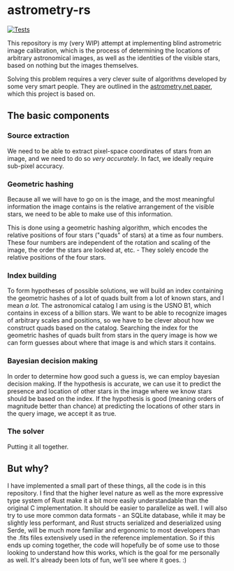 # astrometry-rs 
[![Tests](https://github.com/mclrc/astrometry-rs/actions/workflows/tests.yml/badge.svg)](https://github.com/mclrc/astrometry-rs/actions/workflows/tests.yml)

This repository is my (very WIP) attempt at implementing blind astrometric image calibration, which is the process of determining the locations of arbitrary astronomical images, as well as the identities of the visible stars, based on nothing but the images themselves.

Solving this problem requires a very clever suite of algorithms developed by some very smart people. They are outlined in the [astrometry.net paper](https://arxiv.org/abs/0910.2233), which this project is based on.

## The basic components
### Source extraction
We need to be able to extract pixel-space coordinates of stars from an image, and we need to do so *very accurately*. In fact, we ideally require sub-pixel accuracy.
### Geometric hashing
Because all we will have to go on is the image, and the most meaningful information the image contains is the relative arrangement of the visible stars, we need to be able to make use of this information.

This is done using a geometric hashing algorithm, which encodes the relative positions of four stars ("quads" of stars) at a time as four numbers. These four numbers are independent of the rotation and scaling of the image, the order the stars are looked at, etc. - They solely encode the relative positions of the four stars.
### Index building
To form hypotheses of possible solutions, we will build an index containing the geometric hashes of a lot of quads built from a lot of known stars, and I mean *a lot.* The astronomical catalog I am using is the USNO B1, which contains in excess of a billion stars.
We want to be able to recognize images of arbitrary scales and positions, so we have to be clever about how we construct quads based on the catalog.
Searching the index for the geometric hashes of quads built from stars in the query image is how we can form guesses about where that image is and which stars it contains.
### Bayesian decision making
In order to determine how good such a guess is, we can employ bayesian decision making. If the hypothesis is accurate, we can use it to predict the presence and location of other stars in the image where we know stars should be based on the index.
If the hypothesis is good (meaning orders of magnitude better than chance) at predicting the locations of other stars in the query image, we accept it as true. 
### The solver
Putting it all together.

## But why?
I have implemented a small part of these things, all the code is in this repository. I find that the higher level nature as well as the more expressive type system of Rust make it a bit more easily understandable than the original C implementation. It should be easier to parallelize as well.
I will also try to use more common data formats - an SQLite database, while it may be slightly less performant, and Rust structs serialized and deserialized using Serde, will be much more familiar and ergonomic to most developers than the .fits files extensively used in the reference implementation.
So if this ends up coming together, the code will hopefully be of some use to those looking to understand how this works, which is the goal for me personally as well. It's already been lots of fun, we'll see where it goes. :)
